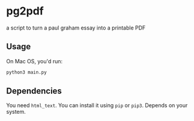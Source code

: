 # pg2pdf

a script to turn a paul graham essay into a printable PDF

## Usage

On Mac OS, you'd run:

```bash
python3 main.py
```

## Dependencies

You need `html_text`. You can install it using `pip` or `pip3`. Depends on your system.
